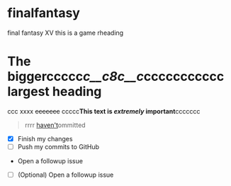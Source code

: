 # finalfantasy
final fantasy XV
this is a game
rheading
# The biggerccccc*c__c8c__c*ccccccccccc largest heading
ccc xxxx  ~~ccccccc~~
ccccc**This text is _extremely_ important**ccccccc
> rrrr
[haven't]( yet@gmail.com)ommitted
- [x] Finish my changes
- [ ] Push my commits to GitHub
- [ ](Optional) Open a followup issue
- [ ] \(Optional) Open a followup issue
